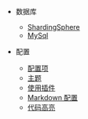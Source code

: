 <!-- _navbar.md -->

* 数据库
    * [ShardingSphere](ShardingSphere/ShardingSphere5.md)
    * [MySql](MySql/MySql.md)


* 配置
    * [配置项](zh-cn/configuration.md)
    * [主题](zh-cn/themes.md)
    * [使用插件](zh-cn/plugins.md)
    * [Markdown 配置](zh-cn/markdown.md)
    * [代码高亮](zh-cn/language-highlight.md)